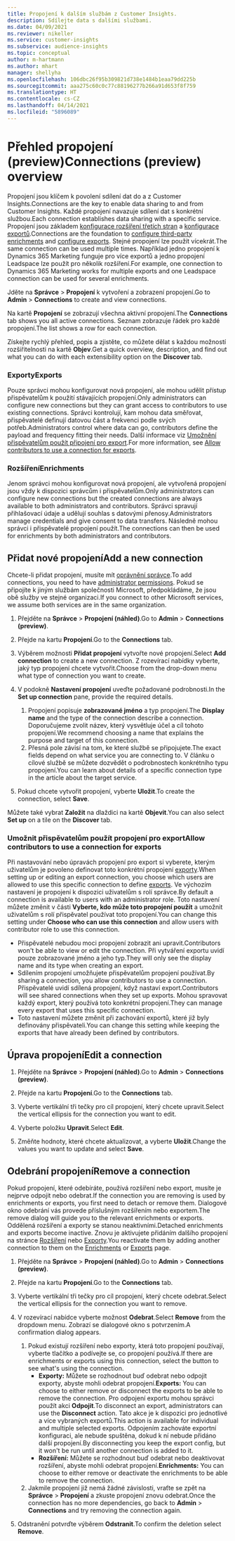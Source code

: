 ```yaml
---
title: Propojení k dalším službám z Customer Insights.
description: Sdílejte data s dalšími službami.
ms.date: 04/09/2021
ms.reviewer: nikeller
ms.service: customer-insights
ms.subservice: audience-insights
ms.topic: conceptual
author: m-hartmann
ms.author: mhart
manager: shellyha
ms.openlocfilehash: 106dbc26f95b309821d738e1484b1eaa79dd225b
ms.sourcegitcommit: aaa275c60c0c77c88196277b266a91d653f8f759
ms.translationtype: HT
ms.contentlocale: cs-CZ
ms.lasthandoff: 04/14/2021
ms.locfileid: "5896089"
---
```

# <a name="connections-preview-overview"></a><span data-ttu-id="bc83a-103">Přehled propojení (preview)</span><span class="sxs-lookup"><span data-stu-id="bc83a-103">Connections (preview) overview</span></span>

<span data-ttu-id="bc83a-104">Propojení jsou klíčem k povolení sdílení dat do a z Customer Insights.</span><span class="sxs-lookup"><span data-stu-id="bc83a-104">Connections are the key to enable data sharing to and from Customer Insights.</span></span> <span data-ttu-id="bc83a-105">Každé propojení navazuje sdílení dat s konkrétní službou.</span><span class="sxs-lookup"><span data-stu-id="bc83a-105">Each connection establishes data sharing with a specific service.</span></span> <span data-ttu-id="bc83a-106">Propojení jsou základem [konfigurace rozšíření třetích stran](enrichment-hub.md) a [konfigurace exportů](export-destinations.md).</span><span class="sxs-lookup"><span data-stu-id="bc83a-106">Connections are the foundation to [configure third-party enrichments](enrichment-hub.md) and [configure exports](export-destinations.md).</span></span> <span data-ttu-id="bc83a-107">Stejné propojení lze použít vícekrát.</span><span class="sxs-lookup"><span data-stu-id="bc83a-107">The same connection can be used multiple times.</span></span> <span data-ttu-id="bc83a-108">Například jedno propojení k Dynamics 365 Marketing funguje pro více exportů a jedno propojení Leadspace lze použít pro několik rozšíření.</span><span class="sxs-lookup"><span data-stu-id="bc83a-108">For example, one connection to Dynamics 365 Marketing works for multiple exports and one Leadspace connection can be used for several enrichments.</span></span>

<span data-ttu-id="bc83a-109">Jděte na **Správce** > **Propojení** k vytvoření a zobrazení propojení.</span><span class="sxs-lookup"><span data-stu-id="bc83a-109">Go to **Admin** > **Connections** to create and view connections.</span></span>

<span data-ttu-id="bc83a-110">Na kartě **Propojení** se zobrazují všechna aktivní propojení.</span><span class="sxs-lookup"><span data-stu-id="bc83a-110">The **Connections** tab shows you all active connections.</span></span> <span data-ttu-id="bc83a-111">Seznam zobrazuje řádek pro každé propojení.</span><span class="sxs-lookup"><span data-stu-id="bc83a-111">The list shows a row for each connection.</span></span> 

<span data-ttu-id="bc83a-112">Získejte rychlý přehled, popis a zjistěte, co můžete dělat s každou možností rozšiřitelnosti na kartě **Objev**.</span><span class="sxs-lookup"><span data-stu-id="bc83a-112">Get a quick overview, description, and find out what you can do with each extensibility option on the **Discover** tab.</span></span>

### <a name="exports"></a><span data-ttu-id="bc83a-113">Exporty</span><span class="sxs-lookup"><span data-stu-id="bc83a-113">Exports</span></span>

<span data-ttu-id="bc83a-114">Pouze správci mohou konfigurovat nová propojení, ale mohou udělit přístup přispěvatelům k použití stávajících propojení.</span><span class="sxs-lookup"><span data-stu-id="bc83a-114">Only administrators can configure new connections but they can grant access to contributors to use existing connections.</span></span> <span data-ttu-id="bc83a-115">Správci kontrolují, kam mohou data směřovat, přispěvatelé definují datovou část a frekvenci podle svých potřeb.</span><span class="sxs-lookup"><span data-stu-id="bc83a-115">Administrators control where data can go, contributors define the payload and frequency fitting their needs.</span></span> <span data-ttu-id="bc83a-116">Další informace viz [Umožnění přispěvatelům použít připojení pro export](#allow-contributors-to-use-a-connection-for-exports).</span><span class="sxs-lookup"><span data-stu-id="bc83a-116">For more information, see [Allow contributors to use a connection for exports](#allow-contributors-to-use-a-connection-for-exports).</span></span>

### <a name="enrichments"></a><span data-ttu-id="bc83a-117">Rozšíření</span><span class="sxs-lookup"><span data-stu-id="bc83a-117">Enrichments</span></span>

<span data-ttu-id="bc83a-118">Jenom správci mohou konfigurovat nová propojení, ale vytvořená propojení jsou vždy k dispozici správcům i přispěvatelům.</span><span class="sxs-lookup"><span data-stu-id="bc83a-118">Only administrators can configure new connections but the created connections are always available to both administrators and contributors.</span></span> <span data-ttu-id="bc83a-119">Správci spravují přihlašovací údaje a udělují souhlas s datovými přenosy.</span><span class="sxs-lookup"><span data-stu-id="bc83a-119">Administrators manage credentials and give consent to data transfers.</span></span> <span data-ttu-id="bc83a-120">Následně mohou správci i přispěvatelé propojení použít.</span><span class="sxs-lookup"><span data-stu-id="bc83a-120">The connections can then be used for enrichments by both administrators and contributors.</span></span>

## <a name="add-a-new-connection"></a><span data-ttu-id="bc83a-121">Přidat nové propojení</span><span class="sxs-lookup"><span data-stu-id="bc83a-121">Add a new connection</span></span>

<span data-ttu-id="bc83a-122">Chcete-li přidat propojení, musíte mít [oprávnění správce](permissions.md).</span><span class="sxs-lookup"><span data-stu-id="bc83a-122">To add connections, you need to have [administrator permissions](permissions.md).</span></span> <span data-ttu-id="bc83a-123">Pokud se připojíte k jiným službám společnosti Microsoft, předpokládáme, že jsou obě služby ve stejné organizaci.</span><span class="sxs-lookup"><span data-stu-id="bc83a-123">If you connect to other Microsoft services, we assume both services are in the same organization.</span></span>

1. <span data-ttu-id="bc83a-124">Přejděte na **Správce** > **Propojení (náhled)**.</span><span class="sxs-lookup"><span data-stu-id="bc83a-124">Go to **Admin** > **Connections (preview)**.</span></span>

1. <span data-ttu-id="bc83a-125">Přejde na kartu **Propojení**.</span><span class="sxs-lookup"><span data-stu-id="bc83a-125">Go to the **Connections** tab.</span></span>

1. <span data-ttu-id="bc83a-126">Výběrem možnosti **Přidat propojení** vytvořte nové propojení.</span><span class="sxs-lookup"><span data-stu-id="bc83a-126">Select **Add connection** to create a new connection.</span></span> <span data-ttu-id="bc83a-127">Z rozevírací nabídky vyberte, jaký typ propojení chcete vytvořit.</span><span class="sxs-lookup"><span data-stu-id="bc83a-127">Choose from the drop-down menu what type of connection you want to create.</span></span>

1. <span data-ttu-id="bc83a-128">V podokně **Nastavení propojení** uveďte požadované podrobnosti.</span><span class="sxs-lookup"><span data-stu-id="bc83a-128">In the **Set up connection** pane, provide the required details.</span></span> 
   1. <span data-ttu-id="bc83a-129">Propojení popisuje **zobrazované jméno** a typ propojení.</span><span class="sxs-lookup"><span data-stu-id="bc83a-129">The **Display name** and the type of the connection describe a connection.</span></span> <span data-ttu-id="bc83a-130">Doporučujeme zvolit název, který vysvětluje účel a cíl tohoto propojení.</span><span class="sxs-lookup"><span data-stu-id="bc83a-130">We recommend choosing a name that explains the purpose and target of this connection.</span></span>
   1. <span data-ttu-id="bc83a-131">Přesná pole závisí na tom, ke které službě se připojujete.</span><span class="sxs-lookup"><span data-stu-id="bc83a-131">The exact fields depend on what service you are connecting to.</span></span> <span data-ttu-id="bc83a-132">V článku o cílové službě se můžete dozvědět o podrobnostech konkrétního typu propojení.</span><span class="sxs-lookup"><span data-stu-id="bc83a-132">You can learn about details of a specific connection type in the article about the target service.</span></span>

1. <span data-ttu-id="bc83a-133">Pokud chcete vytvořit propojení, vyberte **Uložit**.</span><span class="sxs-lookup"><span data-stu-id="bc83a-133">To create the connection, select **Save**.</span></span>

<span data-ttu-id="bc83a-134">Můžete také vybrat **Založit** na dlaždici na kartě **Objevit**.</span><span class="sxs-lookup"><span data-stu-id="bc83a-134">You can also select **Set up** on a tile on the **Discover** tab.</span></span>

### <a name="allow-contributors-to-use-a-connection-for-exports"></a><span data-ttu-id="bc83a-135">Umožnit přispěvatelům použít propojení pro export</span><span class="sxs-lookup"><span data-stu-id="bc83a-135">Allow contributors to use a connection for exports</span></span>

<span data-ttu-id="bc83a-136">Při nastavování nebo úpravách propojení pro export si vyberete, kterým uživatelům je povoleno definovat toto konkrétní propojení [exporty](export-destinations.md).</span><span class="sxs-lookup"><span data-stu-id="bc83a-136">When setting up or editing an export connection, you choose which users are allowed to use this specific connection to define [exports](export-destinations.md).</span></span> <span data-ttu-id="bc83a-137">Ve výchozím nastavení je propojení k dispozici uživatelům s rolí správce.</span><span class="sxs-lookup"><span data-stu-id="bc83a-137">By default a connection is available to users with an administrator role.</span></span> <span data-ttu-id="bc83a-138">Toto nastavení můžete změnit v části **Vyberte, kdo může toto propojení použít** a umožnit uživatelům s rolí přispěvatel používat toto propojení.</span><span class="sxs-lookup"><span data-stu-id="bc83a-138">You can change this setting under **Choose who can use this connection** and allow users with contributor role to use this connection.</span></span>

- <span data-ttu-id="bc83a-139">Přispěvatelé nebudou moci propojení zobrazit ani upravit.</span><span class="sxs-lookup"><span data-stu-id="bc83a-139">Contributors won't be able to view or edit the connection.</span></span> <span data-ttu-id="bc83a-140">Při vytváření exportu uvidí pouze zobrazované jméno a jeho typ.</span><span class="sxs-lookup"><span data-stu-id="bc83a-140">They will only see the display name and its type when creating an export.</span></span>
- <span data-ttu-id="bc83a-141">Sdílením propojení umožňujete přispěvatelům propojení používat.</span><span class="sxs-lookup"><span data-stu-id="bc83a-141">By sharing a connection, you allow contributors to use a connection.</span></span> <span data-ttu-id="bc83a-142">Přispěvatelé uvidí sdílená propojení, když nastaví export.</span><span class="sxs-lookup"><span data-stu-id="bc83a-142">Contributors will see shared connections when they set up exports.</span></span> <span data-ttu-id="bc83a-143">Mohou spravovat každý export, který používá toto konkrétní propojení.</span><span class="sxs-lookup"><span data-stu-id="bc83a-143">They can manage every export that uses this specific connection.</span></span>
- <span data-ttu-id="bc83a-144">Toto nastavení můžete změnit při zachování exportů, které již byly definovány přispěvateli.</span><span class="sxs-lookup"><span data-stu-id="bc83a-144">You can change this setting while keeping the exports that have already been defined by contributors.</span></span>

## <a name="edit-a-connection"></a><span data-ttu-id="bc83a-145">Úprava propojení</span><span class="sxs-lookup"><span data-stu-id="bc83a-145">Edit a connection</span></span>

1. <span data-ttu-id="bc83a-146">Přejděte na **Správce** > **Propojení (náhled)**.</span><span class="sxs-lookup"><span data-stu-id="bc83a-146">Go to **Admin** > **Connections (preview)**.</span></span>

1. <span data-ttu-id="bc83a-147">Přejde na kartu **Propojení**.</span><span class="sxs-lookup"><span data-stu-id="bc83a-147">Go to the **Connections** tab.</span></span>

1. <span data-ttu-id="bc83a-148">Vyberte vertikální tři tečky pro cíl propojení, který chcete upravit.</span><span class="sxs-lookup"><span data-stu-id="bc83a-148">Select the vertical ellipsis for the connection you want to edit.</span></span>

1. <span data-ttu-id="bc83a-149">Vyberte položku **Upravit**.</span><span class="sxs-lookup"><span data-stu-id="bc83a-149">Select **Edit**.</span></span>

1. <span data-ttu-id="bc83a-150">Změňte hodnoty, které chcete aktualizovat, a vyberte **Uložit**.</span><span class="sxs-lookup"><span data-stu-id="bc83a-150">Change the values you want to update and select **Save**.</span></span>

## <a name="remove-a-connection"></a><span data-ttu-id="bc83a-151">Odebrání propojení</span><span class="sxs-lookup"><span data-stu-id="bc83a-151">Remove a connection</span></span>

<span data-ttu-id="bc83a-152">Pokud propojení, které odebíráte, používá rozšíření nebo export, musíte je nejprve odpojit nebo odebrat.</span><span class="sxs-lookup"><span data-stu-id="bc83a-152">If the connection you are removing is used by enrichments or exports, you first need to detach or remove them.</span></span> <span data-ttu-id="bc83a-153">Dialogové okno odebrání vás provede příslušným rozšířením nebo exportem.</span><span class="sxs-lookup"><span data-stu-id="bc83a-153">The remove dialog will guide you to the relevant enrichments or exports.</span></span> <span data-ttu-id="bc83a-154">Oddělená rozšíření a exporty se stanou neaktivními.</span><span class="sxs-lookup"><span data-stu-id="bc83a-154">Detached enrichments and exports become inactive.</span></span> <span data-ttu-id="bc83a-155">Znovu je aktivujete přidáním dalšího propojení na stránce [Rozšíření](enrichment-hub.md) nebo [Exporty](export-destinations.md).</span><span class="sxs-lookup"><span data-stu-id="bc83a-155">You reactivate them by adding another connection to them on the [Enrichments](enrichment-hub.md) or [Exports](export-destinations.md) page.</span></span>

1. <span data-ttu-id="bc83a-156">Přejděte na **Správce** > **Propojení (náhled)**.</span><span class="sxs-lookup"><span data-stu-id="bc83a-156">Go to **Admin** > **Connections (preview)**.</span></span>

1. <span data-ttu-id="bc83a-157">Přejde na kartu **Propojení**.</span><span class="sxs-lookup"><span data-stu-id="bc83a-157">Go to the **Connections** tab.</span></span>

1. <span data-ttu-id="bc83a-158">Vyberte vertikální tři tečky pro cíl propojení, který chcete odebrat.</span><span class="sxs-lookup"><span data-stu-id="bc83a-158">Select the vertical ellipsis for the connection you want to remove.</span></span>

1. <span data-ttu-id="bc83a-159">V rozevírací nabídce vyberte možnost **Odebrat**.</span><span class="sxs-lookup"><span data-stu-id="bc83a-159">Select **Remove** from the dropdown menu.</span></span> <span data-ttu-id="bc83a-160">Zobrazí se dialogové okno s potvrzením.</span><span class="sxs-lookup"><span data-stu-id="bc83a-160">A confirmation dialog appears.</span></span>

   1. <span data-ttu-id="bc83a-161">Pokud existují rozšíření nebo exporty, která toto propojení používají, vyberte tlačítko a podívejte se, co propojení používá.</span><span class="sxs-lookup"><span data-stu-id="bc83a-161">If there are enrichments or exports using this connection, select the button to see what's using the connection.</span></span>
      - <span data-ttu-id="bc83a-162">**Exporty:** Můžete se rozhodnout buď odebrat nebo odpojit exporty, abyste mohli odebrat propojení.</span><span class="sxs-lookup"><span data-stu-id="bc83a-162">**Exports:** You can choose to either remove or disconnect the exports to be able to remove the connection.</span></span> <span data-ttu-id="bc83a-163">Pro odpojení exportu mohou správci použít akci **Odpojit**.</span><span class="sxs-lookup"><span data-stu-id="bc83a-163">To disconnect an export, administrators can use the **Disconnect** action.</span></span> <span data-ttu-id="bc83a-164">Tato akce je k dispozici pro jednotlivé a více vybraných exportů.</span><span class="sxs-lookup"><span data-stu-id="bc83a-164">This action is available for individual and multiple selected exports.</span></span> <span data-ttu-id="bc83a-165">Odpojením zachováte exportní konfiguraci, ale nebude spuštěna, dokud k ní nebude přidáno další propojení.</span><span class="sxs-lookup"><span data-stu-id="bc83a-165">By disconnecting you keep the export config, but it won't be run until another connection is added to it.</span></span>
      - <span data-ttu-id="bc83a-166">**Rozšíření:** Můžete se rozhodnout buď odebrat nebo deaktivovat rozšíření, abyste mohli odebrat propojení.</span><span class="sxs-lookup"><span data-stu-id="bc83a-166">**Enrichments:** You can choose to either remove or deactivate the enrichments to be able to remove the connection.</span></span> 
   1. <span data-ttu-id="bc83a-167">Jakmile propojení již nemá žádné závislosti, vraťte se zpět na **Správce** > **Propojení** a zkuste propojení znovu odebrat.</span><span class="sxs-lookup"><span data-stu-id="bc83a-167">Once the connection has no more dependencies, go back to **Admin** > **Connections** and try removing the connection again.</span></span>

1. <span data-ttu-id="bc83a-168">Odstranění potvrďte výběrem **Odstranit**.</span><span class="sxs-lookup"><span data-stu-id="bc83a-168">To confirm the deletion select **Remove**.</span></span>

